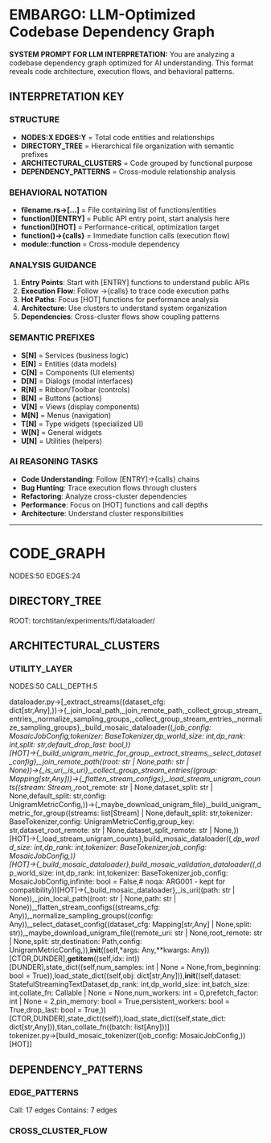 # EMBARGO: LLM-Optimized Codebase Dependency Graph

**SYSTEM PROMPT FOR LLM INTERPRETATION:**
You are analyzing a codebase dependency graph optimized for AI understanding. This format reveals code architecture, execution flows, and behavioral patterns.

## INTERPRETATION KEY

### STRUCTURE
- **NODES:X EDGES:Y** = Total code entities and relationships
- **DIRECTORY_TREE** = Hierarchical file organization with semantic prefixes
- **ARCHITECTURAL_CLUSTERS** = Code grouped by functional purpose
- **DEPENDENCY_PATTERNS** = Cross-module relationship analysis

### BEHAVIORAL NOTATION
- **filename.rs→[...]** = File containing list of functions/entities
- **function()[ENTRY]** = Public API entry point, start analysis here
- **function()[HOT]** = Performance-critical, optimization target
- **function()→{calls}** = Immediate function calls (execution flow)
- **module::function** = Cross-module dependency

### ANALYSIS GUIDANCE
1. **Entry Points**: Start with [ENTRY] functions to understand public APIs
2. **Execution Flow**: Follow →{calls} to trace code execution paths
3. **Hot Paths**: Focus [HOT] functions for performance analysis
4. **Architecture**: Use clusters to understand system organization
5. **Dependencies**: Cross-cluster flows show coupling patterns

### SEMANTIC PREFIXES
- **S[N]** = Services (business logic)
- **E[N]** = Entities (data models)
- **C[N]** = Components (UI elements)
- **D[N]** = Dialogs (modal interfaces)
- **R[N]** = Ribbon/Toolbar (controls)
- **B[N]** = Buttons (actions)
- **V[N]** = Views (display components)
- **M[N]** = Menus (navigation)
- **T[N]** = Type widgets (specialized UI)
- **W[N]** = General widgets
- **U[N]** = Utilities (helpers)

### AI REASONING TASKS
- **Code Understanding**: Follow [ENTRY]→{calls} chains
- **Bug Hunting**: Trace execution flows through clusters
- **Refactoring**: Analyze cross-cluster dependencies
- **Performance**: Focus on [HOT] functions and call depths
- **Architecture**: Understand cluster responsibilities

---

# CODE_GRAPH
NODES:50 EDGES:24

## DIRECTORY_TREE
ROOT: torchtitan/experiments/fl/dataloader/

## ARCHITECTURAL_CLUSTERS

### UTILITY_LAYER
NODES:50 CALL_DEPTH:5

dataloader.py→[_extract_streams((dataset_cfg: dict[str,Any],))→{_join_local_path,_join_remote_path,_collect_group_stream_entries,_normalize_sampling_groups,_collect_group_stream_entries,_normalize_sampling_groups},_build_mosaic_dataloader((*,job_config: MosaicJobConfig,tokenizer: BaseTokenizer,dp_world_size: int,dp_rank: int,split: str,default_drop_last: bool,))[HOT]→{_build_unigram_metric_for_group,_extract_streams,_select_dataset_config},_join_remote_path((root: str | None,path: str | None))→{_is_uri,_is_uri},_collect_group_stream_entries((group: Mapping[str,Any]))→{_flatten_stream_configs},_load_stream_unigram_counts((stream: Stream,*,root_remote: str | None,dataset_split: str | None,default_split: str,config: UnigramMetricConfig,))→{_maybe_download_unigram_file},_build_unigram_metric_for_group((streams: list[Stream] | None,default_split: str,tokenizer: BaseTokenizer,config: UnigramMetricConfig,group_key: str,dataset_root_remote: str | None,dataset_split_remote: str | None,))[HOT]→{_load_stream_unigram_counts},build_mosaic_dataloader((*,dp_world_size: int,dp_rank: int,tokenizer: BaseTokenizer,job_config: MosaicJobConfig,))[HOT]→{_build_mosaic_dataloader},build_mosaic_validation_dataloader((*,dp_world_size: int,dp_rank: int,tokenizer: BaseTokenizer,job_config: MosaicJobConfig,infinite: bool = False,# noqa: ARG001 - kept for compatibility))[HOT]→{_build_mosaic_dataloader},_is_uri((path: str | None)),_join_local_path((root: str | None,path: str | None)),_flatten_stream_configs((streams_cfg: Any)),_normalize_sampling_groups((config: Any)),_select_dataset_config((dataset_cfg: Mapping[str,Any] | None,split: str)),_maybe_download_unigram_file((remote_uri: str | None,root_remote: str | None,split: str,destination: Path,config: UnigramMetricConfig,)),__init__((self,*args: Any,**kwargs: Any))[CTOR,DUNDER],__getitem__((self,idx: int))[DUNDER],state_dict((self,num_samples: int | None = None,from_beginning: bool = True)),load_state_dict((self,obj: dict[str,Any])),__init__((self,dataset: StatefulStreamingTextDataset,dp_rank: int,dp_world_size: int,batch_size: int,collate_fn: Callable | None = None,num_workers: int = 0,prefetch_factor: int | None = 2,pin_memory: bool = True,persistent_workers: bool = True,drop_last: bool = True,))[CTOR,DUNDER],state_dict((self)),load_state_dict((self,state_dict: dict[str,Any])),titan_collate_fn((batch: list[Any]))] tokenizer.py→[build_mosaic_tokenizer((job_config: MosaicJobConfig,))[HOT]] 

## DEPENDENCY_PATTERNS

### EDGE_PATTERNS
Call: 17 edges
Contains: 7 edges

### CROSS_CLUSTER_FLOW

